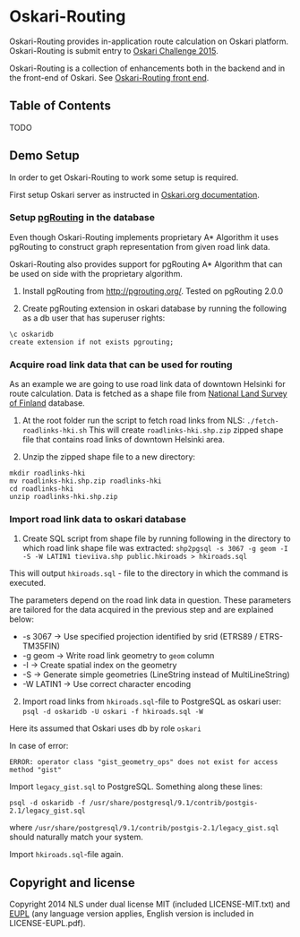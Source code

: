 # Oskari-Routing

Oskari-Routing provides in-application route calculation on Oskari platform. Oskari-Routing is submit entry to [Oskari Challenge 2015](http://oskari.org/challenge).

Oskari-Routing is a collection of enhancements both in the backend and in the front-end of Oskari. See [Oskari-Routing front end](http://todo).

## Table of Contents

TODO

## Demo Setup

In order to get Oskari-Routing to work some setup is required.

First setup Oskari server as instructed in [Oskari.org documentation](http://oskari.org/documentation/backend/server-embedded-developer).

### Setup [pgRouting](http://pgrouting.org/) in the database

Even though Oskari-Routing implements proprietary A\* Algorithm it uses pgRouting to construct graph representation
from given road link data.

Oskari-Routing also provides support for pgRouting A\* Algorithm that can be used on side with the proprietary algorithm.

1. Install pgRouting from http://pgrouting.org/. Tested on pgRouting 2.0.0

2. Create pgRouting extension in oskari database by running the following as a db user that has superuser rights:
```
\c oskaridb
create extension if not exists pgrouting;
```

### Acquire road link data that can be used for routing

As an example we are going to use road link data of downtown Helsinki for route calculation.
Data is fetched as a shape file from [National Land Survey of Finland](http://www.maanmittauslaitos.fi/en) database.

1. At the root folder run the script to fetch road links from NLS:
`./fetch-roadlinks-hki.sh`
This will create `roadlinks-hki.shp.zip` zipped shape file that contains road links of downtown Helsinki area.

2. Unzip the zipped shape file to a new directory:
```
mkdir roadlinks-hki
mv roadlinks-hki.shp.zip roadlinks-hki
cd roadlinks-hki
unzip roadlinks-hki.shp.zip
```

### Import road link data to oskari database

1. Create SQL script from shape file by running following in the directory to which road link shape file was extracted:
`shp2pgsql -s 3067 -g geom -I -S -W LATIN1 tieviiva.shp public.hkiroads > hkiroads.sql`

This will output `hkiroads.sql` - file to the directory in which the command is executed.

The parameters depend on the road link data in question. These parameters are tailored for the data acquired in the
previous step and are explained below:

* -s 3067 -> Use specified projection identified by srid (ETRS89 / ETRS-TM35FIN)
* -g geom -> Write road link geometry to `geom` column
* -I -> Create spatial index on the geometry
* -S -> Generate simple geometries (LineString instead of MultiLineString)
* -W LATIN1 -> Use correct character encoding

2. Import road links from `hkiroads.sql`-file to PostgreSQL as oskari user:
`psql -d oskaridb -U oskari -f hkiroads.sql -W`

Here its assumed that Oskari uses db by role `oskari`

In case of error:

`ERROR: operator class "gist_geometry_ops" does not exist for access method "gist"`

Import `legacy_gist.sql` to PostgreSQL. Something along these lines:

`psql -d oskaridb -f /usr/share/postgresql/9.1/contrib/postgis-2.1/legacy_gist.sql`

where `/usr/share/postgresql/9.1/contrib/postgis-2.1/legacy_gist.sql` should naturally match your system.

Import `hkiroads.sql`-file again.

## Copyright and license

Copyright 2014 NLS under dual license MIT (included LICENSE-MIT.txt) and [EUPL](https://joinup.ec.europa.eu/software/page/eupl/licence-eupl)
(any language version applies, English version is included in LICENSE-EUPL.pdf).
